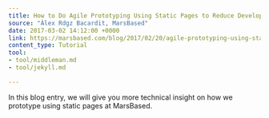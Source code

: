 ```yaml
---
title: How to Do Agile Prototyping Using Static Pages to Reduce Development Time
source: "Àlex Rdgz Bacardit, MarsBased"
date: 2017-03-02 14:12:00 +0000
link: https://marsbased.com/blog/2017/02/20/agile-prototyping-using-static-pages-to-reduce-development-times/
content_type: Tutorial
tool:
- tool/middleman.md
- tool/jekyll.md

---
```

In this blog entry, we will give you more technical insight on how we prototype using static pages at MarsBased.





